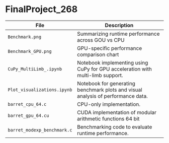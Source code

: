 # FinalProject_268

| File                        | Description                                                                                                                           |
| --------------------------- | ------------------------------------------------------------------------------------------------------------------------------------- |
| `Benchmark.png`             | Summarizing runtime performance across GOU vs CPU                                                                                     |
| `Benchmark_GPU.png`         | GPU-specific performance comparison chart                                                                                             |
| `CuPy_MultiLimb_.ipynb`     | Notebook implementing using CuPy for GPU acceleration with multi-limb support.                                                        |
| `Plot_visualizations.ipynb` | Notebook for generating benchmark plots and visual analysis of performance data.                                                      |
| `barret_cpu_64.c`           | CPU-only implementation.                                                                                                              |
| `barret_gpu_64.cu`          | CUDA implementation of modular arithmetic functions 64 bit                                                                            |
| `barret_modexp_benchmark.c` | Benchmarking code to evaluate runtime performance.                                                                                    |
